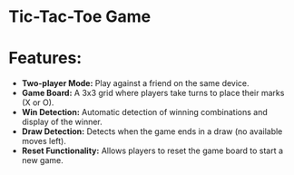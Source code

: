 # Tic-Tac-Toe Game

# Features:
- **Two-player Mode:** Play against a friend on the same device.
- **Game Board:** A 3x3 grid where players take turns to place their marks (X or O).
- **Win Detection:** Automatic detection of winning combinations and display of the winner.
- **Draw Detection:** Detects when the game ends in a draw (no available moves left).
- **Reset Functionality:** Allows players to reset the game board to start a new game.
